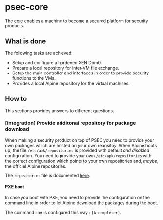 # psec-core

The core enables a machine to become a secured platform for security products.

## What is done

The following tasks are achieved:
- Setup and configure a hardened XEN Dom0.
- Prepare a local repository for inter-VM file exchange.
- Setup the main controller and interfaces in order to provide security functions to the VMs.
- Provides a local Alpine repository for the virtual machines.

## How to

This sections provides answers to different questions.

### [Integration] Provide additonal repository for package download

When making a security product on top of PSEC you need to provide your own packages which are hosted on your own repositoy. 
When Alpine boots up, the file `/etc/apk/repositories` is provided with default *and disabled* configuration. You need to provide your own `/etc/apk/repositories` with the correct configuration which points to your own repositories and, *maybe*, the officiel Alpine repositories.

The `repositories` file is documented [here](https://wiki.alpinelinux.org/wiki/Repositories).

#### PXE boot

In case you boot with PXE, you need to provide the configuration on the command line in order to let Alpine download the packages during the boot.

The command line is configured this way : `[A compléter]`.